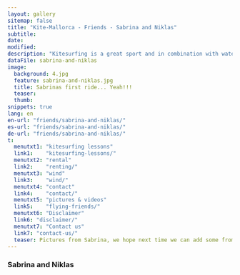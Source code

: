 ```yaml
---
layout: gallery
sitemap: false
title: "Kite-Mallorca - Friends - Sabrina and Niklas"
subtitle: 
date: 
modified:
description: "Kitesurfing is a great sport and in combination with water, waves and wind very well suited for brilliant photos. When do you make your pictureswith us?"
dataFile: sabrina-and-niklas
image:
  background: 4.jpg
  feature: sabrina-and-niklas.jpg
  title: Sabrinas first ride... Yeah!!!
  teaser: 
  thumb: 
snippets: true
lang: en
en-url: "friends/sabrina-and-niklas/"
es-url: "friends/sabrina-and-niklas/"
de-url: "friends/sabrina-and-niklas/"
t:
  menutxt1: "kitesurfing lessons"
  link1:    "kitesurfing-lessons/"
  menutxt2: "rental"
  link2:    "renting/"
  menutxt3: "wind"
  link3:    "wind/"
  menutxt4: "contact"
  link4:    "contact/"
  menutxt5: "pictures & videos"
  link5:    "flying-friends/"
  menutxt6: "Disclaimer"
  link6: "disclaimer/"
  menutxt7: "Contact us"
  link7: "contact-us/"
  teaser: Pictures from Sabrina, we hope next time we can add some from Niklas!
---
```


### Sabrina and Niklas

